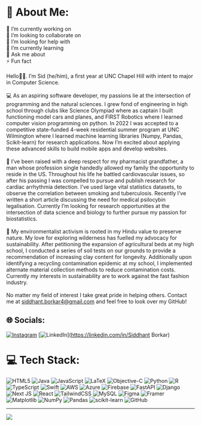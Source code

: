 # 💫 About Me:
🔭 I’m currently working on<br>👯 I’m looking to collaborate on<br>🤝 I’m looking for help with<br>🌱 I’m currently learning<br>💬 Ask me about<br>⚡ Fun fact<br><br>Hello👋🏽. I’m Sid (he/him), a first year at UNC Chapel Hill with intent to major in Computer Science. <br><br>💻 As an aspiring software developer, my passions lie at the intersection of programming and the natural sciences. I grew fond of engineering in high school through clubs like Science Olympiad where as captain I built functioning model cars and planes, and FIRST Robotics where I learned computer vision programming on python. In 2022 I was accepted to a competitive state-funded 4-week residential summer program at UNC Wilmington where I learned machine learning libraries (Numpy, Pandas, Scikit-learn) for research applications. Now I’m excited about applying these advanced skills to build mobile apps and develop websites.<br><br>💉 I’ve been raised with a deep respect for my pharmacist grandfather, a man whose profession single handedly allowed my family the opportunity to reside in the US. Throughout his life he battled cardiovascular issues, so after his passing I was compelled to pursue and publish research for cardiac arrhythmia detection. I’ve used large vital statistics datasets, to observe the correlation between smoking and tuberculosis. Recently I’ve written a short article discussing the need for medical psilocybin legalisation. Currently I’m looking for research opportunities at the intersection of data science and biology to further pursue my passion for biostatistics. <br><br>🌱 My environmentalist activism is rooted in my Hindu value to preserve nature. My love for exploring wilderness has fuelled my advocacy for sustainability. After petitioning the expansion of agricultural beds at my high school, I conducted a series of soil tests on our grounds to provide a recommendation of increasing clay content for longevity. Additionally upon identifying a recycling contamination epidemic at my school, I implemented alternate material collection methods to reduce contamination costs. Currently my interests in sustainability are to work against the fast fashion industry.<br><br>No matter my field of interest I take great pride in helping others. Contact me at siddhant.borkar4@gmail.com and feel free to look over my GitHub!


## 🌐 Socials:
[![Instagram](https://img.shields.io/badge/Instagram-%23E4405F.svg?logo=Instagram&logoColor=white)](https://instagram.com/sidd_borkar04) [![LinkedIn](https://img.shields.io/badge/LinkedIn-%230077B5.svg?logo=linkedin&logoColor=white)](https://linkedin.com/in/Siddhant Borkar) 

# 💻 Tech Stack:
![HTML5](https://img.shields.io/badge/html5-%23E34F26.svg?style=for-the-badge&logo=html5&logoColor=white) ![Java](https://img.shields.io/badge/java-%23ED8B00.svg?style=for-the-badge&logo=openjdk&logoColor=white) ![JavaScript](https://img.shields.io/badge/javascript-%23323330.svg?style=for-the-badge&logo=javascript&logoColor=%23F7DF1E) ![LaTeX](https://img.shields.io/badge/latex-%23008080.svg?style=for-the-badge&logo=latex&logoColor=white) ![Objective-C](https://img.shields.io/badge/OBJECTIVE--C-%233A95E3.svg?style=for-the-badge&logo=apple&logoColor=white) ![Python](https://img.shields.io/badge/python-3670A0?style=for-the-badge&logo=python&logoColor=ffdd54) ![R](https://img.shields.io/badge/r-%23276DC3.svg?style=for-the-badge&logo=r&logoColor=white) ![TypeScript](https://img.shields.io/badge/typescript-%23007ACC.svg?style=for-the-badge&logo=typescript&logoColor=white) ![Swift](https://img.shields.io/badge/swift-F54A2A?style=for-the-badge&logo=swift&logoColor=white) ![AWS](https://img.shields.io/badge/AWS-%23FF9900.svg?style=for-the-badge&logo=amazon-aws&logoColor=white) ![Azure](https://img.shields.io/badge/azure-%230072C6.svg?style=for-the-badge&logo=microsoftazure&logoColor=white) ![Firebase](https://img.shields.io/badge/firebase-%23039BE5.svg?style=for-the-badge&logo=firebase) ![FastAPI](https://img.shields.io/badge/FastAPI-005571?style=for-the-badge&logo=fastapi) ![Django](https://img.shields.io/badge/django-%23092E20.svg?style=for-the-badge&logo=django&logoColor=white) ![Next JS](https://img.shields.io/badge/Next-black?style=for-the-badge&logo=next.js&logoColor=white) ![React](https://img.shields.io/badge/react-%2320232a.svg?style=for-the-badge&logo=react&logoColor=%2361DAFB) ![TailwindCSS](https://img.shields.io/badge/tailwindcss-%2338B2AC.svg?style=for-the-badge&logo=tailwind-css&logoColor=white) ![MySQL](https://img.shields.io/badge/mysql-4479A1.svg?style=for-the-badge&logo=mysql&logoColor=white) ![Figma](https://img.shields.io/badge/figma-%23F24E1E.svg?style=for-the-badge&logo=figma&logoColor=white) ![Framer](https://img.shields.io/badge/Framer-black?style=for-the-badge&logo=framer&logoColor=blue) ![Matplotlib](https://img.shields.io/badge/Matplotlib-%23ffffff.svg?style=for-the-badge&logo=Matplotlib&logoColor=black) ![NumPy](https://img.shields.io/badge/numpy-%23013243.svg?style=for-the-badge&logo=numpy&logoColor=white) ![Pandas](https://img.shields.io/badge/pandas-%23150458.svg?style=for-the-badge&logo=pandas&logoColor=white) ![scikit-learn](https://img.shields.io/badge/scikit--learn-%23F7931E.svg?style=for-the-badge&logo=scikit-learn&logoColor=white) ![GitHub](https://img.shields.io/badge/github-%23121011.svg?style=for-the-badge&logo=github&logoColor=white)

---
[![](https://visitcount.itsvg.in/api?id=SiddhantBorkar04&icon=0&color=1)](https://visitcount.itsvg.in)

<!-- Proudly created with GPRM ( https://gprm.itsvg.in ) -->
